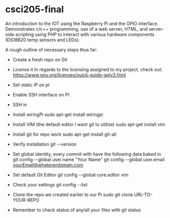 # csci205-final
An introduction to the IOT using the Raspberry Pi and the GPIO interface. Demonstrates c/c++ programming, use of a web server, HTML, and server-side scripting using PHP to interact with various hardware components (DS18B20 temp sensors and LEDs).

A rough outline of necessary steps thus far:

+ Create a fresh repo on Git
+ License it
	In regards to the licensing assigned to my project, check out: 
		https://www.gnu.org/licenses/quick-guide-gplv3.html

+ Set static IP on pi
+ Enable SSH interface on PI
+ SSH in

+ Install wiringPi
	sudo apt-get install wiringpi

+ Install VIM (the default editor I want git to utilize)
	sudo apt-get install vim

+ Install git for repo work
	sudo apt-get install git-all

+ Verify installation
	git --version

+ Set global identity, every commit with have the following data baked in
	git config --global user.name "Your Name"
	git config --global user.email yourEmail@whateverdomain.com

+ Set default Git Editor
	git config --global core.editor vim

+ Check your settings
	git config --list

+ Clone the repo we created earlier to our Pi
	sudo git clone URL-TO-YOUR-REPO

+ Remember to check status of any/all your files with
	git status

